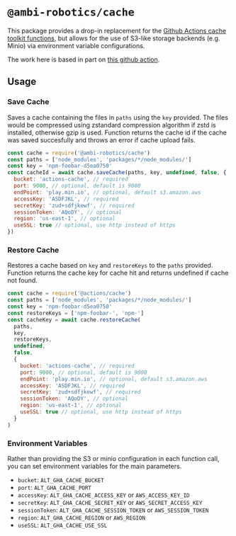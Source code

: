 # `@ambi-robotics/cache`

This package provides a drop-in replacement for the
[Github Actions cache toolkit functions](https://github.com/actions/toolkit/blob/main/packages/cache/README.md),
but allows for the use of S3-like storage backends (e.g. Minio) via environment
variable configurations.

The work here is based in part on
[this github action](https://github.com/tespkg/actions-cache).

## Usage

### Save Cache

Saves a cache containing the files in `paths` using the `key` provided. The
files would be compressed using zstandard compression algorithm if zstd is
installed, otherwise gzip is used. Function returns the cache id if the cache
was saved succesfully and throws an error if cache upload fails.

```js
const cache = require('@ambi-robotics/cache')
const paths = ['node_modules', 'packages/*/node_modules/']
const key = 'npm-foobar-d5ea0750'
const cacheId = await cache.saveCache(paths, key, undefined, false, {
  bucket: 'actions-cache', // required
  port: 9000, // optional, default is 9000
  endPoint: 'play.min.io', // optional, default s3.amazon.aws
  accessKey: 'ASDFJKL', // required
  secretKey: 'zud+sdfjkewf', // required
  sessionToken: 'AQoDY', // optional
  region: 'us-east-1', // optional
  useSSL: true // optional, use http instead of https
})
```

### Restore Cache

Restores a cache based on `key` and `restoreKeys` to the `paths` provided.
Function returns the cache key for cache hit and returns undefined if cache not
found.

```js
const cache = require('@actions/cache')
const paths = ['node_modules', 'packages/*/node_modules/']
const key = 'npm-foobar-d5ea0750'
const restoreKeys = ['npm-foobar-', 'npm-']
const cacheKey = await cache.restoreCache(
  paths,
  key,
  restoreKeys,
  undefined,
  false,
  {
    bucket: 'actions-cache', // required
    port: 9000, // optional, default is 9000
    endPoint: 'play.min.io', // optional, default s3.amazon.aws
    accessKey: 'ASDFJKL', // required
    secretKey: 'zud+sdfjkewf', // required
    sessionToken: 'AQoDY', // optional
    region: 'us-east-1', // optional
    useSSL: true // optional, use http instead of https
  }
)
```

### Environment Variables

Rather than providing the S3 or minio configuration in each function call, you
can set environment variables for the main parameters.

- `bucket`: `ALT_GHA_CACHE_BUCKET`
- `port`: `ALT_GHA_CACHE_PORT`
- `accessKey`: `ALT_GHA_CACHE_ACCESS_KEY` or `AWS_ACCESS_KEY_ID`
- `secretKey`: `ALT_GHA_CACHE_SECRET_KEY` or `AWS_SECRET_ACCESS_KEY`
- `sessionToken`: `ALT_GHA_CACHE_SESSION_TOKEN` or `AWS_SESSION_TOKEN`
- `region`: `ALT_GHA_CACHE_REGION` or `AWS_REGION`
- `useSSL`: `ALT_GHA_CACHE_USE_SSL`
